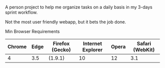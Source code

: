 A person project to help me organize tasks on a daily basis in my 3-days sprint workflow.

Not the most user friendly webapp, but it bets the job done.

Min Browser Requirements

| Chrome	| Edge	| Firefox (Gecko)	| Internet Explorer		| Opera	| Safari (WebKit)	|
|-----------|-------|-------------------|-----------------------|-------|-------------------|
| 4			| 3.5	| (1.9.1) 			|	10					| 12	| 3.1				|
